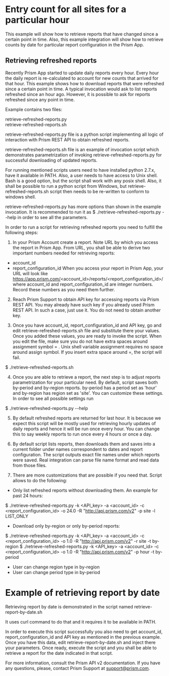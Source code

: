 # Entry count for all sites for a particular hour

This example will show how to retrieve reports that 
have changed since a certain point in time.
Also, this example integration will show how to retrieve counts by date
for particular report configuration in the Prism App.

## Retrieving refreshed reports

Recently Prism App started to update daily reports every hour.
Every hour the daily report is re-calculated to account for new counts
that arrived for that hour.
This example shows how to download reports that were refreshed
since a certain point in time. A typical invocation would ask
to list reports refreshed since an hour ago. However, it is
possible to ask for reports refreshed since any point in time.

Example contains two files:

retrieve-refreshed-reports.py  
retrieve-refreshed-reports.sh

retrieve-refreshed-reports.py  file is a python script implementing all logic
of interaction with Prism REST API to obtain refreshed reports.

retrieve-refreshed-reports.sh file is an example of invocation script which
demonstrates parametrization of invoking retrieve-refreshed-reports.py 
for successful downloading of updated reports.

For running mentioned scripts users need to have installed python 2.7.x,
have it available in PATH.
Also, a user needs to have access to Unix shell. 
Bash is a good option, but the script shall work with any posix shell.
Also, it shall be possible to run a python script from Windows, but 
retrieve-refreshed-reports.sh script then needs to be re-written
to conform to windows shell.


retrieve-refreshed-reports.py has more options than shown in the example invocation.
It is recommended to run it as
$ ./retrieve-refreshed-reports.py --help
in order to see all the parameters.

In order to run a script for retrieving refreshed reports you need to 
fulfill the following steps:

1. In your Prism Account create a report. Note URL by which you access the report in 
Prism App. From URL, you shall be able to derive two important numbers needed 
for retrieving reports:
 - account_id
 - report_configuration_id
When you access your report in Prism App, your URL will look like
https://app.prism.com/<account_id>/reports/<report_configuration_id>/<date>
where account_id and report_configuration_id are integer numbers.
Record these numbers as you need them further.

2. Reach Prism Support to obtain API key for accessing reports via 
Prism REST API. You may already have such key if you already used 
Prism REST API. In such a case, just use it. You do not need to obtain
another key.

3.  Once you have account_id, report_configuration_id and API key,
go and edit retrieve-refreshed-reports.sh file and substitute there
your values. Once you added these values, you are ready 
to invoke the script. When you edit the file, make sure you do not 
have extra spaces around assignment symbol = . Unix shell variable 
assignment requires no space around assign symbol.
If you insert extra space around =, the script will fail.

$ ./retrieve-refreshed-reports.sh

4. Once you are able to retrieve a report, the next step is 
to adjust reports parametrization for your particular need.
By default, script saves both by-period and by-region reports.
by-period has a period set as 'hour' and by-region
has region set as 'site'.
You can customize these settings. In order to see all possible 
settings run

$ ./retrieve-refreshed-reports.py --help

5. By default refreshed reports are returned for last hour.
It is because we expect this script will be mostly used for retrieving
hourly updates of daily reports and hence it will be run once every hour.
You can change this to say weekly reports to run once every 4 hours or 
once a day.

6. By default script lists reports, then downloads them and
saves into a current folder under names correspondent to dates
and report configuration. The script outputs exact file names
under which reports were saved. Real integration can parse
file name format and read data from those files.

7. There are more customizations that are possible if you need that.
Script allows to do the following:
 - Only list refreshed reports without downloading them. An example for past 24 hours:
 
 $ ./retrieve-refreshed-reports.py -k <API_key> -a <account_id> -c <report_configuration_id> -o 24.0 -R "http://api.prism.com/v2" -p site -l LIST_ONLY
 
 - Download only by-region or only by-period reports:
 
 $ ./retrieve-refreshed-reports.py -k <API_key> -a <account_id> -c <report_configuration_id> -o 1.0 -R "http://api.prism.com/v2" -r site -t by-region
 $ ./retrieve-refreshed-reports.py -k <API_key> -a <account_id> -c <report_configuration_id> -o 1.0 -R "http://api.prism.com/v2" -p hour -t by-period
 
 - User can change region type in by-region
 - User can change period type in by-period

# Example of retrieving report by date

Retrieving report by date is demonstrated in the script named
retrieve-report-by-date.sh

It uses curl command to do that and it requires it to be 
available in PATH.

In order to execute this script successfully you also need to get
account_id, report_configuration_id and API key as mentioned 
in the previous example.
Once you have this data, edit retrieve-report-by-date.sh and
inject there your parameters. Once ready, execute the script
and you shall be able to retrieve a report for the date
indicated in that script.

For more information, consult the Prism API v2 documentation.
If you have any questions, please, contact Prism Support at support@prism.com.
